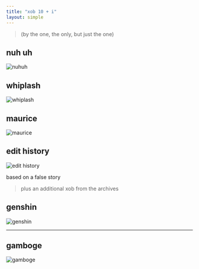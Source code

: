 ```yaml
---
title: "xob 10 + i"
layout: simple
---
```


> (by the one, the only, but just the one)

## nuh uh

![nuhuh](assets/imaginary/xobnuhuh.png)

## whiplash

![whiplash](assets/imaginary/xobwhiplash.png)

## maurice

![maurice](assets/imaginary/xobmaurice.png)

## edit history

![edit history](assets/imaginary/xobwikipedia.png)

based on a false story  
  
> plus an additional xob from the archives

## genshin

![genshin](assets/genshin.png)

---

## gamboge

![gamboge](assets/imaginary/gamboge.png)